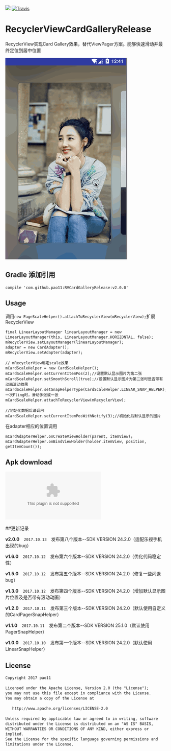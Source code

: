 [![](https://jitpack.io/v/pao11/RVCardGalleryRelease.svg)](https://jitpack.io/#pao11/RVCardGalleryRelease)
[![Travis](https://img.shields.io/badge/Gradle-2.3.1-brightgreen.svg)]()

# RecyclerViewCardGalleryRelease

RecyclerView实现Card Gallery效果，替代ViewPager方案。能够快速滑动并最终定位到居中位置

![RecyclerViewCardGallery.gif](https://github.com/pao11/RVCardGalleryRelease/blob/master/art/RecyclerViewCardGallery_blur.gif)

## Gradle 添加引用
```
compile 'com.github.pao11:RVCardGalleryRelease:v2.0.0' 
```

## Usage

调用`new PageScaleHelper().attachToRecyclerView(mRecyclerView);`扩展RecyclerView
```
final LinearLayoutManager linearLayoutManager = new LinearLayoutManager(this, LinearLayoutManager.HORIZONTAL, false);
mRecyclerView.setLayoutManager(linearLayoutManager);
adapter = new CardAdapter();
mRecyclerView.setAdapter(adapter);

// mRecyclerView绑定scale效果
mCardScaleHelper = new CardScaleHelper();
mCardScaleHelper.setCurrentItemPos(2);//设置默认显示图片为第二张
mCardScaleHelper.setSmoothScroll(true);//设置默认显示图片为第二张时是否带有动画滚动效果
mCardScaleHelper.setSnapHelperType(CardScaleHelper.LINEAR_SNAP_HELPER);//一次Fling时，滑动多张或一张
mCardScaleHelper.attachToRecyclerView(mRecyclerView);

//初始化数据后请调用
mCardScaleHelper.setCurrentItemPosWithNotify(3);//初始化后默认显示的图片

```

在adapter相应的位置调用
```
mCardAdapterHelper.onCreateViewHolder(parent, itemView);
mCardAdapterHelper.onBindViewHolder(holder.itemView, position, getItemCount());
```

## Apk download
![app_debug.apk](https://github.com/pao11/RVCardGalleryRelease/blob/master/art/app-debug.apk?raw=true)


##更新记录

 **v2.0.0**　`2017.10.13`　发布第八个版本--SDK VERSION 24.2.0（适配乐视手机出现的bug）

 **v1.6.0**　`2017.10.12`　发布第六个版本--SDK VERSION 24.2.0（优化代码稳定性）

 **v1.5.0**　`2017.10.12`　发布第五个版本--SDK VERSION 24.2.0（修复一些闪退bug）

 **v1.3.0**　`2017.10.12`　发布第四个版本--SDK VERSION 24.2.0（增加默认显示图片位置及是否带有滚动动画）

 **v1.2.0**　`2017.10.11`　发布第三个版本--SDK VERSION 24.2.0（默认使用自定义的CardPagerSnapHelper）
 
 **v1.1.0**　`2017.10.11`　发布第二个版本--SDK VERSION 25.1.0（默认使用PagerSnapHelper）
 
 **v1.0.0**　`2017.10.10`　发布第一个版本--SDK VERSION 24.2.0（默认使用LinearSnapHelper）
 

## License

```
Copyright 2017 pao11

Licensed under the Apache License, Version 2.0 (the "License");
you may not use this file except in compliance with the License.
You may obtain a copy of the License at

   http://www.apache.org/licenses/LICENSE-2.0

Unless required by applicable law or agreed to in writing, software
distributed under the License is distributed on an "AS IS" BASIS,
WITHOUT WARRANTIES OR CONDITIONS OF ANY KIND, either express or implied.
See the License for the specific language governing permissions and
limitations under the License.
```